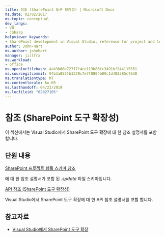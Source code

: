 ```yaml
---
title: 참조 (SharePoint 도구 확장성) | Microsoft Docs
ms.date: 02/02/2017
ms.topic: conceptual
dev_langs:
- VB
- CSharp
helpviewer_keywords:
- SharePoint development in Visual Studio, reference for project and tools extensibility
author: John-Hart
ms.author: johnhart
manager: jillfra
ms.workload:
- office
ms.openlocfilehash: 4ab3b60e727f7f4ce113b86fc3491bf244115551
ms.sourcegitcommit: 94b3a052fb1229c7e7f8804b09c1d403385c7630
ms.translationtype: MT
ms.contentlocale: ko-KR
ms.lasthandoff: 04/23/2019
ms.locfileid: "62827105"
---
```

# <a name="reference-sharepoint-tools-extensibility"></a>참조 (SharePoint 도구 확장성)

이 섹션에서는 Visual Studio에서 SharePoint 도구 확장에 대 한 참조 설명서를 포함 합니다.

## <a name="in-this-section"></a>단원 내용

[SharePoint 프로젝트 항목 스키마 참조](../sharepoint/sharepoint-project-item-schema-reference.md)

에 대 한 참조 설명서가 포함 된 *.spdata* 파일 스키마입니다.

[API 참조 &#40;SharePoint 도구 확장성&#41;](../sharepoint/api-reference-sharepoint-tools-extensibility.md)

Visual Studio에서 SharePoint 도구 확장에 대 한 API 참조 설명서를 포함 합니다.

## <a name="see-also"></a>참고자료

- [Visual Studio에서 SharePoint 도구 확장](../sharepoint/extending-the-sharepoint-tools-in-visual-studio.md)
